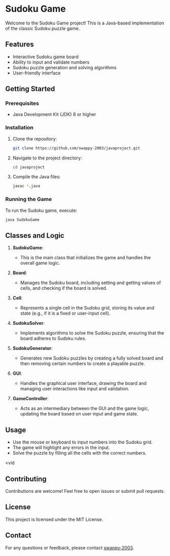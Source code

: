 
# Sudoku Game

Welcome to the Sudoku Game project! This is a Java-based implementation of the classic Sudoku puzzle game.

## Features

- Interactive Sudoku game board
- Ability to input and validate numbers
- Sudoku puzzle generation and solving algorithms
- User-friendly interface

## Getting Started

### Prerequisites

- Java Development Kit (JDK) 8 or higher

### Installation

1. Clone the repository:
   ```sh
   git clone https://github.com/swappy-2003/javaproject.git
   ```
2. Navigate to the project directory:
   ```sh
   cd javaproject
   ```
3. Compile the Java files:
   ```sh
   javac *.java
   ```

### Running the Game

To run the Sudoku game, execute:
```sh
java SudokuGame
```

## Classes and Logic

1. **SudokuGame**: 
   - This is the main class that initializes the game and handles the overall game logic.

2. **Board**: 
   - Manages the Sudoku board, including setting and getting values of cells, and checking if the board is solved.

3. **Cell**: 
   - Represents a single cell in the Sudoku grid, storing its value and state (e.g., if it is a fixed or user-input cell).

4. **SudokuSolver**: 
   - Implements algorithms to solve the Sudoku puzzle, ensuring that the board adheres to Sudoku rules.

5. **SudokuGenerator**: 
   - Generates new Sudoku puzzles by creating a fully solved board and then removing certain numbers to create a playable puzzle.

6. **GUI**: 
   - Handles the graphical user interface, drawing the board and managing user interactions like input and validation.

7. **GameController**: 
   - Acts as an intermediary between the GUI and the game logic, updating the board based on user input and game state.

## Usage

- Use the mouse or keyboard to input numbers into the Sudoku grid.
- The game will highlight any errors in the input.
- Solve the puzzle by filling all the cells with the correct numbers.

<vid

## Contributing

Contributions are welcome! Feel free to open issues or submit pull requests.

## License

This project is licensed under the MIT License.

## Contact

For any questions or feedback, please contact [swappy-2003](https://github.com/swappy-2003).
